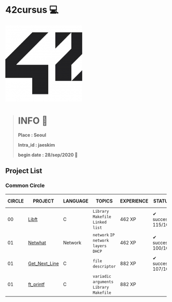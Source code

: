 # 42cursus 💻

![42logo](image/readme/42.png)

> # INFO 👷
>
> **Place : Seoul**
>
> **Intra_id : jaeskim**
>
> **begin date : 28/sep/2020 🎉**



## Project List

### Common Circle

| CIRCLE | PROJECT                             | LANGUAGE | TOPICS                                    | EXPERIENCE | STATUS            | Date of Completion |
| ------ | ----------------------------------- | -------- | ----------------------------------------- | ---------- | ----------------- | ------------------ |
| 00     | [Libft](./00_Libft)                 | C        | `Library` `Makefile` `Linked list`        | 462 XP     | ✔ success 115/100 | 2020-10-04         |
| 01     | [Netwhat](./01_netwhat)             | Network  | `network` `IP` `network layers` `DHCP`    | 462 XP     | ✔ success 100/100 | 2020-10-12         |
| 01     | [Get_Next_Line](./01_get_next_line) | C        | `file descriptor`                         | 882 XP     | ✔ success 107/100 | 2020-10-09         |
| 01     | [ft_printf](./01_ft_printf)         | C        | `variadic arguments` `Library` `Makefile` | 882 XP     |                   |                    |

